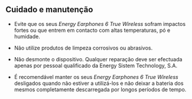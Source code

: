 ## Cuidado e manutenção

* Evite que os seus *Energy Earphones 6 True Wireless* sofram impactos fortes ou que entrem em contacto com altas temperaturas, pó e humidade.

* Não utilize produtos de limpeza corrosivos ou abrasivos.

* Não desmonte o dispositivo. Qualquer reparação deve ser efectuada apenas por pessoal qualificado da Energy Sistem Technology, S.A.

* É recomendável manter os seus *Energy Earphones 6 True Wireless* desligados quando não estiver a utilizá-los e não deixar a bateria dos mesmos completamente descarregada por longos períodos de tempo.
